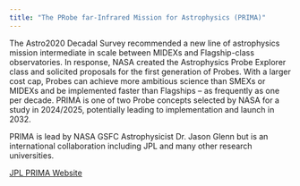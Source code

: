 ```yaml
---
title: "The PRobe far-Infrared Mission for Astrophysics (PRIMA)"
---
```

The Astro2020 Decadal Survey recommended a new line of astrophysics mission intermediate in scale between MIDEXs and Flagship-class observatories. In response, NASA created the Astrophysics Probe Explorer class and solicited proposals for the first generation of Probes. With a larger cost cap, Probes can achieve more ambitious science than SMEXs or MIDEXs and be implemented faster than Flagships – as frequently as one per decade. PRIMA is one of two Probe concepts selected by NASA for a study in 2024/2025, potentially leading to implementation and launch in 2032.

PRIMA is lead by NASA GSFC Astrophysicist Dr. Jason Glenn but is an international collaboration including JPL and many other research universities. 

[JPL PRIMA Website](https://prima.ipac.caltech.edu/)
